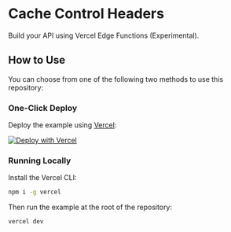 # Cache Control Headers

Build your API using Vercel Edge Functions (Experimental).

## How to Use

You can choose from one of the following two methods to use this repository:

### One-Click Deploy

Deploy the example using [Vercel](https://vercel.com?utm_source=github&utm_medium=readme&utm_campaign=vercel-examples):

[![Deploy with Vercel](https://vercel.com/button)](https://vercel.com/new/git/external?repository-url=https://github.com/vercel/examples/tree/main/edge-functions/cache-control&project-name=cache-control&repository-name=cache-control)

### Running Locally

Install the Vercel CLI:

```bash
npm i -g vercel
```

Then run the example at the root of the repository:

```bash
vercel dev
```
